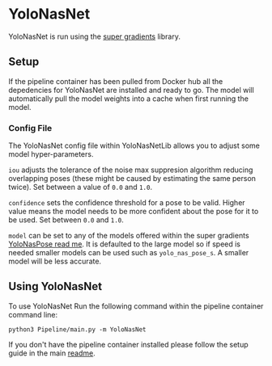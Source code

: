# YoloNasNet

YoloNasNet is run using the [super gradients](https://github.com/Deci-AI/super-gradients) library.

## Setup

If the pipeline container has been pulled from Docker hub all the depedencies for YoloNasNet are installed and ready to go. The model will automatically pull the model weights into a cache when first running the model.

### Config File

The YoloNasNet config file within YoloNasNetLib allows you to adjust some model hyper-parameters.

```iou``` adjusts the tolerance of the noise max suppresion algorithm reducing overlapping poses (these might be caused by estimating the same person twice). Set between a value of ```0.0``` and ```1.0```.

```confidence``` sets the confidence threshold for a pose to be valid. Higher value means the model needs to be more confident about the pose for it to be used. Set between ```0.0``` and ```1.0```.

```model``` can be set to any of the models offered within the super gradients [YoloNasPose read me](https://github.com/Deci-AI/super-gradients/blob/master/YOLONAS-POSE.md). It is defaulted to the large model so if speed is needed smaller models can be used such as ```yolo_nas_pose_s```. A smaller model will be less accurate.

## Using YoloNasNet

To use YoloNasNet Run the following command within the pipeline container command line:

```
python3 Pipeline/main.py -m YoloNasNet
```

If you don't have the pipeline container installed please follow the setup guide in the main [readme](https://github.com/Surfytom/Swim2DPose/blob/main/README.md).